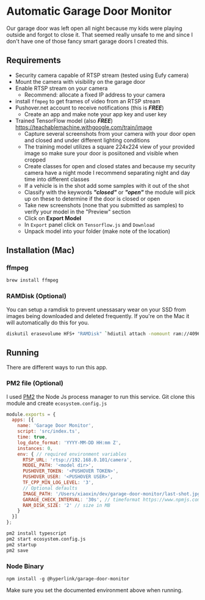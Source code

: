 # Automatic Garage Door Monitor

Our garage door was left open all night because my kids were playing outside and forgot to close it. That seemed really unsafe to me and since I don't have one of those fancy smart garage doors I created this.

## Requirements

* Security camera capable of RTSP stream (tested using Eufy camera)
* Mount the camera with visibility on the garage door
* Enable RTSP stream on your camera
  * Recommend: allocate a fixed IP address to your camera
* install `ffmpeg` to get frames of video from an RTSP stream
* Pushover.net account to receive notifications (this is ***FREE***)
  * Create an app and make note your app key and user key
* Trained TensorFlow model (also ***FREE***) https://teachablemachine.withgoogle.com/train/image
  * Capture several screenshots from your camera with your door open and closed and under different lighting conditions
  * The training model utilizes a square 224x224 view of your provided image so make sure your door is posiitoned and visible when cropped
  * Create classes for open and closed states and because my security camera have a night mode I recommend separating night and day time into different classes
  * If a vehicle is in the shot add some samples with it out of the shot
  * Classify with the keywords ___"closed"___ or ___"open"___ the module will pick up on these to determine if the door is closed or open
  * Take new screenshots (none that you submitted as samples) to verify your model in the "Preview" section
  * Click on **Export Model**
  * In `Export` panel click on `Tensorflow.js` and `Download`
  * Unpack model into your folder (make note of the location)

## Installation (Mac)

### ffmpeg

```bash
brew install ffmpeg
```

### RAMDisk (Optional)

You can setup a ramdisk to prevent unessasary wear on your SSD from images being downloaded and deleted frequently. If you're on the Mac it will automatically do this for you.

```bash
diskutil erasevolume HFS+ "RAMDisk" `hdiutil attach -nomount ram://4096`
```

## Running

There are different ways to run this app.

### PM2 file (Optional)

I used [PM2](https://pm2.keymetrics.io/) the Node Js process manager to run this service. Git clone this module and create `ecosystem.config.js`

```javascript
module.exports = {
  apps: [{
    name: 'Garage Door Monitor',
    script: 'src/index.ts',
    time: true,
    log_date_format: 'YYYY-MM-DD HH:mm Z',
    instances: 0,
    env: { // required environment variables
      RTSP_URL: 'rtsp://192.168.0.101/camera',
      MODEL_PATH: '<model dir>',
      PUSHOVER_TOKEN: '<PUSHOVER TOKEN>',
      PUSHOVER_USER: '<PUSHOVER USER>',
      TF_CPP_MIN_LOG_LEVEL: '3',
      // Optional defaults
      IMAGE_PATH: '/Users/xiaoxin/dev/garage-door-monitor/last-shot.jpg', // only provide this if you don't intend to use the ramdisk
      GARAGE_CHECK_INTERVAL: '30s', // timeformat https://www.npmjs.com/package/ms
      RAM_DISK_SIZE: '2' // size in MB
    }
  }]
};
```



```bash
pm2 install typescript
pm2 start ecosystem.config.js
pm2 startup
pm2 save
```

### Node Binary

`npm install -g @hyperlink/garage-door-monitor`

Make sure you set the documented environment above when running.
